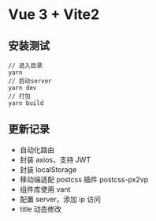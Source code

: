 # Vue 3 + Vite2

## 安装测试

```
// 进入目录
yarn
// 启动server
yarn dev
// 打包
yarn build
```

## 更新记录

- 自动化路由
- 封装 axios，支持 JWT
- 封装 localStorage
- 移动端适配 postcss 插件 postcss-px2vp
- 组件库使用 vant
- 配置 server，添加 ip 访问
- title 动态修改
